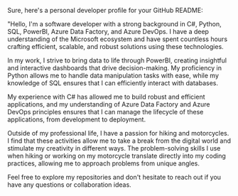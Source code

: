 Sure, here's a personal developer profile for your GitHub README:

"Hello, I'm a software developer with a strong background in C#, Python, SQL, PowerBI, Azure Data Factory, and Azure DevOps. 
I have a deep understanding of the Microsoft ecosystem and have spent countless hours crafting efficient, scalable, 
and robust solutions using these technologies.

In my work, I strive to bring data to life through PowerBI, creating insightful and interactive dashboards that drive decision-making. 
My proficiency in Python allows me to handle data manipulation tasks with ease, while my knowledge of SQL ensures that I can efficiently interact with databases.

My experience with C# has allowed me to build robust and efficient applications, and my understanding of Azure Data Factory and Azure DevOps principles 
ensures that I can manage the lifecycle of these applications, from development to deployment.

Outside of my professional life, I have a passion for hiking and motorcycles. I find that these activities allow me to take a break from the digital world and stimulate my creativity in different ways. 
The problem-solving skills I use when hiking or working on my motorcycle translate directly into my coding practices, allowing me to approach problems from unique angles.

Feel free to explore my repositories and don't hesitate to reach out if you have any questions or collaboration ideas.

<!---
JoshMcCode/JoshMcCode is a ✨ special ✨ repository because its `README.md` (this file) appears on your GitHub profile.
You can click the Preview link to take a look at your changes.
--->
